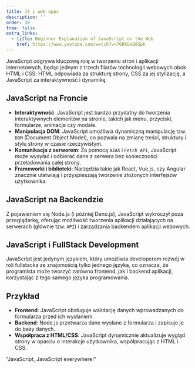 ```yaml
---
title: JS i web apps
description: ''
order: 30
free: false
extra_links:
  - title: Beginner Explanation of JavaScript on the Web
    href: https://www.youtube.com/watch?v=7GRKUaQ8Spk
---
```


JavaScript odgrywa kluczową rolę w tworzeniu stron i aplikacji internetowych, będąc jednym z trzech filarów technologii webowych obok HTML i CSS. HTML odpowiada za strukturę strony, CSS za jej stylizację, a JavaScript za interaktywność i dynamikę.

## JavaScript na Froncie

- **Interaktywność**: JavaScript jest bardzo przydatny do tworzenia interaktywnych elementów na stronie, takich jak menu, przyciski, formularze, animacje czy modale.
- **Manipulacja DOM**: JavaScript umożliwia dynamiczną manipulację tzw. `DOM` (Document Object Model), co pozwala na zmianę treści, struktury i stylu strony w czasie rzeczywistym.
- **Komunikacja z serwerem**: Za pomocą `AJAX` i `Fetch API`, JavaScript może wysyłać i odbierać dane z serwera bez konieczności przeładowania całej strony.
- **Frameworki i biblioteki**: Narzędzia takie jak React, Vue.js, czy Angular znacznie ułatwiają i przyspieszają tworzenie złożonych interfejsów użytkownika.

## JavaScript na Backendzie

Z pojawieniem się Node.js (i później Deno.js), JavaScript wykroczył poza przeglądarkę, oferując możliwość tworzenia aplikacji działających na serwerach (głównie tzw. `API`) i zarządzania backendem aplikacji webowych.

## JavaScript i FullStack Development

JavaScript jest jedynym językiem, który umożliwia developerom rozwój w roli fullstacka ze znajomością tylko jednego języka, co oznacza, że programista może tworzyć zarówno frontend, jak i backend aplikacji, korzystając z tego samego języka programowania.

## Przykład

- **Frontend**: JavaScript obsługuje walidację danych wprowadzanych do formularza przed ich wysłaniem.
- **Backend**: Node.js przetwarza dane wysłane z formularza i zapisuje je do bazy danych.
- **Współpraca z HTML/CSS**: JavaScript dynamicznie aktualizuje wygląd strony w oparciu o interakcje użytkownika, współpracując z HTML i CSS.

"JavaScript, JavaScript everywhere!"
